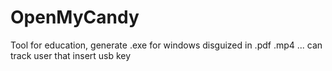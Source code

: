 # OpenMyCandy
Tool for education, generate .exe for windows disguized in .pdf .mp4 ... can track user that insert usb key

